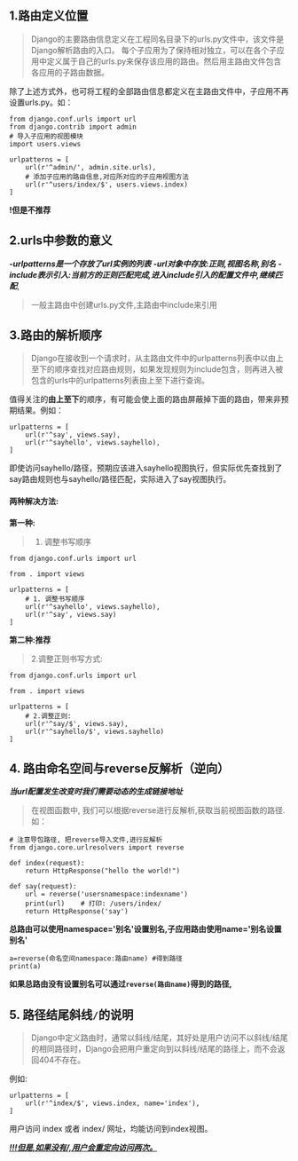 ## 1.路由定义位置



> Django的主要路由信息定义在工程同名目录下的urls.py文件中，该文件是Django解析路由的入口。
> 每个子应用为了保持相对独立，可以在各个子应用中定义属于自己的urls.py来保存该应用的路由。然后用主路由文件包含各应用的子路由数据。



除了上述方式外，也可将工程的全部路由信息都定义在主路由文件中，子应用不再设置urls.py。如：

```
from django.conf.urls import url
from django.contrib import admin
# 导入子应用的视图模块
import users.views

urlpatterns = [
    url(r'^admin/', admin.site.urls),
    # 添加子应用的路由信息,对应所对应的子应用视图方法
    url(r'^users/index/$', users.views.index)
]
```

 **!但是不推荐**



## 2.urls中参数的意义

***-urlpatterns是一个存放了url实例的列表***
***-url对象中存放:正则,视图名称,别名***
***-include表示引入:当前方的正则匹配完成,进入include引入的配置文件中,继续匹配***,

> 一般主路由中创建urls.py文件,主路由中include来引用



## 3.路由的解析顺序

> Django在接收到一个请求时，从主路由文件中的urlpatterns列表中以由上至下的顺序查找对应路由规则，如果发现规则为include包含，则再进入被包含的urls中的urlpatterns列表由上至下进行查询。

值得关注的**由上至下**的顺序，有可能会使上面的路由屏蔽掉下面的路由，带来非预期结果。例如：

```
urlpatterns = [
    url(r'^say', views.say),
    url(r'^sayhello', views.sayhello),
]
```

即使访问sayhello/路径，预期应该进入sayhello视图执行，但实际优先查找到了say路由规则也与sayhello/路径匹配，实际进入了say视图执行。

####  两种解决方法:

**第一种:**

> 1. 调整书写顺序

```
from django.conf.urls import url

from . import views

urlpatterns = [
    # 1. 调整书写顺序
    url(r'^sayhello', views.sayhello),
    url(r'^say', views.say)
]
```

**第二种:推荐**

> 2.调整正则书写方式:

```
from django.conf.urls import url

from . import views

urlpatterns = [
    # 2.调整正则:
    url(r'^say/$', views.say),
    url(r'^sayhello/$', views.sayhello)
]
```



## 4. 路由命名空间与reverse反解析（逆向）

***当url配置发生改变时我们需要动态的生成链接地址***

> 在视图函数中, 我们可以根据reverse进行反解析,获取当前视图函数的路径. 如：

```
# 注意导包路径, 把reverse导入文件,进行反解析
from django.core.urlresolvers import reverse 

def index(request):
    return HttpResponse("hello the world!")

def say(request):
    url = reverse('usersnamespace:indexname')  
    print(url)    # 打印: /users/index/
    return HttpResponse('say')
```

**总路由可以使用namespace='别名'设置别名,子应用路由使用name='别名设置别名'**

	a=reverse(命名空间namespace:路由name) #得到路径
	print(a)

**如果总路由没有设置别名可以通过`reverse(路由name)`得到的路径,**



## 5. 路径结尾斜线`/`的说明

> Django中定义路由时，通常以斜线/结尾，其好处是用户访问不以斜线/结尾的相同路径时，Django会把用户重定向到以斜线/结尾的路径上，而不会返回404不存在。

例如:

```
urlpatterns = [
    url(r'^index/$', views.index, name='index'),
]
```

用户访问 index 或者 index/ 网址，均能访问到index视图。

<u>***!!!但是,如果没有/,用户会重定向访问两次。***</u>